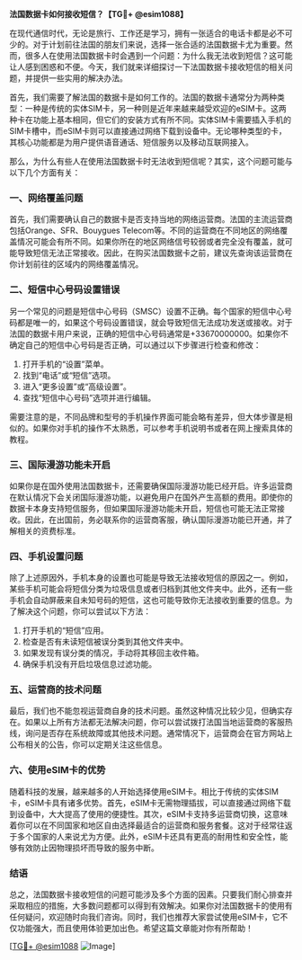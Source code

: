 **法国数据卡如何接收短信？【TG💪+ @esim1088】**

在现代通信时代，无论是旅行、工作还是学习，拥有一张适合的电话卡都是必不可少的。对于计划前往法国的朋友们来说，选择一张合适的法国数据卡尤为重要。然而，很多人在使用法国数据卡时会遇到一个问题：为什么我无法收到短信？这可能让人感到困惑和不便。今天，我们就来详细探讨一下法国数据卡接收短信的相关问题，并提供一些实用的解决办法。

首先，我们需要了解法国的数据卡是如何工作的。法国的数据卡通常分为两种类型：一种是传统的实体SIM卡，另一种则是近年来越来越受欢迎的eSIM卡。这两种卡在功能上基本相同，但它们的安装方式有所不同。实体SIM卡需要插入手机的SIM卡槽中，而eSIM卡则可以直接通过网络下载到设备中。无论哪种类型的卡，其核心功能都是为用户提供语音通话、短信服务以及移动互联网接入。

那么，为什么有些人在使用法国数据卡时无法收到短信呢？其实，这个问题可能与以下几个方面有关：

### 一、网络覆盖问题

首先，我们需要确认自己的数据卡是否支持当地的网络运营商。法国的主流运营商包括Orange、SFR、Bouygues Telecom等。不同的运营商在不同地区的网络覆盖情况可能会有所不同。如果你所在的地区网络信号较弱或者完全没有覆盖，就可能导致短信无法正常接收。因此，在购买法国数据卡之前，建议先查询该运营商在你计划前往的区域内的网络覆盖情况。

### 二、短信中心号码设置错误

另一个常见的问题是短信中心号码（SMSC）设置不正确。每个国家的短信中心号码都是唯一的，如果这个号码设置错误，就会导致短信无法成功发送或接收。对于法国的数据卡用户来说，正确的短信中心号码通常是+33670000000。如果你不确定自己的短信中心号码是否正确，可以通过以下步骤进行检查和修改：

1. 打开手机的“设置”菜单。
2. 找到“电话”或“短信”选项。
3. 进入“更多设置”或“高级设置”。
4. 查找“短信中心号码”选项并进行编辑。

需要注意的是，不同品牌和型号的手机操作界面可能会略有差异，但大体步骤是相似的。如果你对手机的操作不太熟悉，可以参考手机说明书或者在网上搜索具体的教程。

### 三、国际漫游功能未开启

如果你是在国外使用法国数据卡，还需要确保国际漫游功能已经开启。许多运营商在默认情况下会关闭国际漫游功能，以避免用户在国外产生高额的费用。即使你的数据卡本身支持短信服务，但如果国际漫游功能未开启，短信也可能无法正常接收。因此，在出国前，务必联系你的运营商客服，确认国际漫游功能已开通，并了解相关的资费标准。

### 四、手机设置问题

除了上述原因外，手机本身的设置也可能是导致无法接收短信的原因之一。例如，某些手机可能会将短信分类为垃圾信息或者归档到其他文件夹中。此外，还有一些手机会自动屏蔽来自未知号码的短信，这也可能导致你无法接收到重要的信息。为了解决这个问题，你可以尝试以下方法：

1. 打开手机的“短信”应用。
2. 检查是否有未读短信被误分类到其他文件夹中。
3. 如果发现有误分类的情况，手动将其移回主收件箱。
4. 确保手机没有开启垃圾信息过滤功能。

### 五、运营商的技术问题

最后，我们也不能忽视运营商自身的技术问题。虽然这种情况比较少见，但确实存在。如果以上所有方法都无法解决问题，你可以尝试拨打法国当地运营商的客服热线，询问是否存在系统故障或其他技术问题。通常情况下，运营商会在官方网站上公布相关的公告，你可以定期关注这些信息。

### 六、使用eSIM卡的优势

随着科技的发展，越来越多的人开始选择使用eSIM卡。相比于传统的实体SIM卡，eSIM卡具有诸多优势。首先，eSIM卡无需物理插拔，可以直接通过网络下载到设备中，大大提高了使用的便捷性。其次，eSIM卡支持多运营商切换，这意味着你可以在不同国家和地区自由选择最适合的运营商和服务套餐。这对于经常往返于多个国家的人来说尤为方便。此外，eSIM卡还具有更高的耐用性和安全性，能够有效防止因物理损坏而导致的服务中断。

### 结语

总之，法国数据卡接收短信的问题可能涉及多个方面的因素。只要我们耐心排查并采取相应的措施，大多数问题都可以得到有效解决。如果你对法国数据卡的使用有任何疑问，欢迎随时向我们咨询。同时，我们也推荐大家尝试使用eSIM卡，它不仅功能强大，而且使用体验更加出色。希望这篇文章能对你有所帮助！

[[TG💪+ @esim1088](https://t.me/s/esim1088) ![Image](https://i.postimg.cc/4NQfJmqS/Snipaste-2025-05-13-00-14-12.png)]